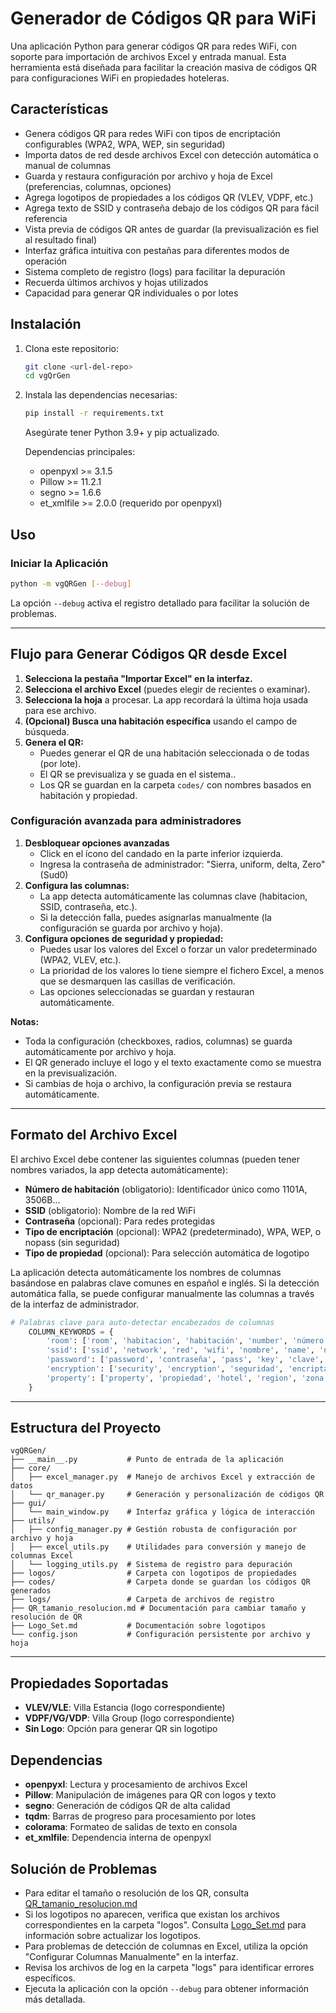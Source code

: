 # Generador de Códigos QR para WiFi

Una aplicación Python para generar códigos QR para redes WiFi, con soporte para importación de archivos Excel y entrada manual. Esta herramienta está diseñada para facilitar la creación masiva de códigos QR para configuraciones WiFi en propiedades hoteleras.

## Características

- Genera códigos QR para redes WiFi con tipos de encriptación configurables (WPA2, WPA, WEP, sin seguridad)
- Importa datos de red desde archivos Excel con detección automática o manual de columnas
- Guarda y restaura configuración por archivo y hoja de Excel (preferencias, columnas, opciones)
- Agrega logotipos de propiedades a los códigos QR (VLEV, VDPF, etc.)
- Agrega texto de SSID y contraseña debajo de los códigos QR para fácil referencia
- Vista previa de códigos QR antes de guardar (la previsualización es fiel al resultado final)
- Interfaz gráfica intuitiva con pestañas para diferentes modos de operación
- Sistema completo de registro (logs) para facilitar la depuración
- Recuerda últimos archivos y hojas utilizados
- Capacidad para generar QR individuales o por lotes

## Instalación

1. Clona este repositorio:
   ```bash
   git clone <url-del-repo>
   cd vgQrGen
   ```
2. Instala las dependencias necesarias:
   ```bash
   pip install -r requirements.txt
   ```
   Asegúrate tener Python 3.9+ y pip actualizado.

   Dependencias principales:
   - openpyxl >= 3.1.5
   - Pillow >= 11.2.1
   - segno >= 1.6.6
   - et_xmlfile >= 2.0.0 (requerido por openpyxl)

## Uso

### Iniciar la Aplicación

```bash
python -m vgQRGen [--debug]
```

La opción `--debug` activa el registro detallado para facilitar la solución de problemas.

---

## Flujo para Generar Códigos QR desde Excel

1. **Selecciona la pestaña "Importar Excel" en la interfaz.**
2. **Selecciona el archivo Excel** (puedes elegir de recientes o examinar).
3. **Selecciona la hoja** a procesar. La app recordará la última hoja usada para ese archivo.
4. **(Opcional) Busca una habitación específica** usando el campo de búsqueda.
5. **Genera el QR:**
   - Puedes generar el QR de una habitación seleccionada o de todas (por lote).
   - El QR se previsualiza y se guada en el sistema..
   - Los QR se guardan en la carpeta `codes/` con nombres basados en habitación y propiedad.

### Configuración avanzada para administradores

1. **Desbloquear opciones avanzadas**
   - Click en el ícono del candado en la parte inferior izquierda.
   - Ingresa la contraseña de administrador: "Sierra, uniform, delta, Zero" (Sud0)
2. **Configura las columnas:**
   - La app detecta automáticamente las columnas clave (habitacion, SSID, contraseña, etc.).
   - Si la detección falla, puedes asignarlas manualmente (la configuración se guarda por archivo y hoja).
3. **Configura opciones de seguridad y propiedad:**
   - Puedes usar los valores del Excel o forzar un valor predeterminado (WPA2, VLEV, etc.).
   - La prioridad de los valores lo tiene siempre el fichero Excel, a menos que se desmarquen las casillas de verificación.
   - Las opciones seleccionadas se guardan y restauran automáticamente.



**Notas:**
- Toda la configuración (checkboxes, radios, columnas) se guarda automáticamente por archivo y hoja.
- El QR generado incluye el logo y el texto exactamente como se muestra en la previsualización.
- Si cambias de hoja o archivo, la configuración previa se restaura automáticamente.

---

## Formato del Archivo Excel

El archivo Excel debe contener las siguientes columnas (pueden tener nombres variados, la app detecta automáticamente):
- **Número de habitación** (obligatorio): Identificador único como 1101A, 3506B...
- **SSID** (obligatorio): Nombre de la red WiFi
- **Contraseña** (opcional): Para redes protegidas
- **Tipo de encriptación** (opcional): WPA2 (predeterminado), WPA, WEP, o nopass (sin seguridad)
- **Tipo de propiedad** (opcional): Para selección automática de logotipo

La aplicación detecta automáticamente los nombres de columnas basándose en palabras clave comunes en español e inglés. Si la detección automática falla, se puede configurar manualmente las columnas a través de la interfaz de administrador.

```python
# Palabras clave para auto-detectar encabezados de columnas
    COLUMN_KEYWORDS = {
        'room': ['room', 'habitacion', 'habitación', 'number', 'número', 'hab', 'cuarto', 'villa'],
        'ssid': ['ssid', 'network', 'red', 'wifi', 'nombre', 'name', 'net'],
        'password': ['password', 'contraseña', 'pass', 'key', 'clave', 'pwd', 'contrasena'],
        'encryption': ['security', 'encryption', 'seguridad', 'encriptación', 'type', 'tipo', 'encriptacion'],
        'property': ['property', 'propiedad', 'hotel', 'region', 'zona', 'lugar', 'site']
    }
```

---

## Estructura del Proyecto

```
vgQRGen/
├── __main__.py           # Punto de entrada de la aplicación
├── core/
│   ├── excel_manager.py  # Manejo de archivos Excel y extracción de datos
│   └── qr_manager.py     # Generación y personalización de códigos QR
├── gui/
│   └── main_window.py    # Interfaz gráfica y lógica de interacción
├── utils/
│   ├── config_manager.py # Gestión robusta de configuración por archivo y hoja
│   ├── excel_utils.py    # Utilidades para conversión y manejo de columnas Excel
│   └── logging_utils.py  # Sistema de registro para depuración
├── logos/                # Carpeta con logotipos de propiedades
├── codes/                # Carpeta donde se guardan los códigos QR generados
├── logs/                 # Carpeta de archivos de registro
├── QR_tamanio_resolucion.md # Documentación para cambiar tamaño y resolución de QR
├── Logo_Set.md           # Documentación sobre logotipos
└── config.json           # Configuración persistente por archivo y hoja
```

---

## Propiedades Soportadas

- **VLEV/VLE**: Villa Estancia (logo correspondiente)
- **VDPF/VG/VDP**: Villa Group (logo correspondiente)
- **Sin Logo**: Opción para generar QR sin logotipo

## Dependencias

- **openpyxl**: Lectura y procesamiento de archivos Excel
- **Pillow**: Manipulación de imágenes para QR con logos y texto
- **segno**: Generación de códigos QR de alta calidad
- **tqdm**: Barras de progreso para procesamiento por lotes
- **colorama**: Formateo de salidas de texto en consola
- **et_xmlfile**: Dependencia interna de openpyxl

## Solución de Problemas

- Para editar el tamaño o resolución de los QR, consulta [QR_tamanio_resolucion.md](QR_tamanio_resolucion.md)
- Si los logotipos no aparecen, verifica que existan los archivos correspondientes en la carpeta "logos". Consulta [Logo_Set.md](Logo_Set.md) para información sobre actualizar los logotipos.
- Para problemas de detección de columnas en Excel, utiliza la opción "Configurar Columnas Manualmente" en la interfaz.
- Revisa los archivos de log en la carpeta "logs" para identificar errores específicos.
- Ejecuta la aplicación con la opción `--debug` para obtener información más detallada.


